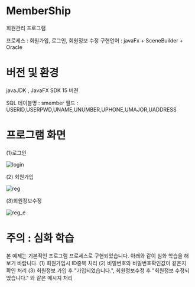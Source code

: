 # MemberShip
회원관리 프로그램

프로세스 : 회원가입, 로그인, 회원정보 수정
구현언어 : javaFx + SceneBuilder + Oracle

# 버전 및 환경
javaJDK , JavaFX SDK 15 버젼

SQL  테이블명 : smember
               필드 : USERID,USERPWD,UNAME,UNUMBER,UPHONE,UMAJOR,UADDRESS

# 프로그램 화면
(1)로그인

![login](https://user-images.githubusercontent.com/93318468/140670337-7d7177d0-4fee-4b20-a90b-6983c8e1a648.jpg)

(2) 회원가입

![reg](https://user-images.githubusercontent.com/93318468/140670343-a0239797-bb66-4127-a2fe-1c1dce7fc58c.jpg)

(3)회원정보수정

![reg_e](https://user-images.githubusercontent.com/93318468/140670350-bdb0dfc6-eb30-48bd-9054-e2de7d2ddff9.jpg)

# 주의 : 심화 학습
본 예제는 기본적인 프로그램 프로세스로 구현되었습니다.
아래와 같이 심화 학습을 해보기 바랍니다.
(1) 회원가입시 ID중복 처리
(2) 비밀번호와 비밀번호확인값이 같은지 확인 처리
(3) 회원정보 가입 후 "가입되었습니다.", 회원정보수정 후 "회원정보 수정되었습니다." 와 같은 메시지 처리
